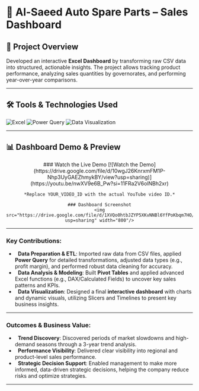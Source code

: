 # 🚗 Al-Saeed Auto Spare Parts – Sales Dashboard

## 📌 Project Overview
Developed an interactive **Excel Dashboard** by transforming raw CSV data into structured, actionable insights. The project allows tracking product performance, analyzing sales quantities by governorates, and performing year-over-year comparisons.

---

## 🛠️ Tools & Technologies Used
![Excel](https://img.shields.io/badge/Microsoft_Excel-217346?style=for-the-badge&logo=microsoft-excel&logoColor=white)
![Power Query](https://img.shields.io/badge/Power_Query-217346?style=for-the-badge&logo=microsoft-excel&logoColor=white)
![Data Visualization](https://img.shields.io/badge/Data_Visualization-3498DB?style=for-the-badge&logo=tableau&logoColor=white)

---

## 📊 Dashboard Demo & Preview

<div align="center">
    ### Watch the Live Demo
    [![Watch the Demo](https://drive.google.com/file/d/10wgJ26KnrxmFM1P-Nhp3UyGAEZhmykBY/view?usp=sharing)]
    (https://youtu.be/nwXV9e6B_Pw?si=11FRa2V6olNBh2xr) 
    
    *Replace YOUR_VIDEO_ID with the actual YouTube video ID.*
    
    ### Dashboard Screenshot
    <img src="https://drive.google.com/file/d/1XVQo0htbJZYP5XKvNNBl6YfPoKbqm7HO/view?usp=sharing" width="800"/>
</div>

---

### Key Contributions:

-   **Data Preparation & ETL**: Imported raw data from CSV files, applied **Power Query** for detailed transformations, adjusted data types (e.g., profit margin), and performed robust data cleaning for accuracy.
-   **Data Analysis & Modeling**: Built **Pivot Tables** and applied advanced Excel functions (e.g., DAX/Calculated Fields) to uncover key sales patterns and KPIs.
-   **Data Visualization**: Designed a final **interactive dashboard** with charts and dynamic visuals, utilizing Slicers and Timelines to present key business insights.

---

### Outcomes & Business Value:

-   **Trend Discovery**: Discovered periods of market slowdowns and high-demand seasons through a 3-year trend analysis.
-   **Performance Visibility**: Delivered clear visibility into regional and product-level sales performance.
-   **Strategic Decision Support**: Enabled management to make more informed, data-driven strategic decisions, helping the company reduce risks and optimize strategies.

---
